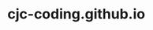 # cjc-coding.github.io
<div style="width: 800px; height: 300px; background-image: url('[https://drive.google.com/uc?id=1wYDS_JdRlKE_HheOq9fMtxOshsfkNNf8](https://images.unsplash.com/photo-1487611459768-bd414656ea10?ixlib=rb-4.0.3&q=85&fm=jpg&crop=entropy&cs=srgb&w=3600)'); background-position: center; background-size: cover;">
</div>



